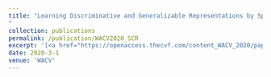 ```yaml
---
title: "Learning Discriminative and Generalizable Representations by Spatial-Channel Partition for Person Re-Identification
"
collection: publications
permalink: /publication/WACV2020_SCR
excerpt: '[<a href="https://openaccess.thecvf.com/content_WACV_2020/papers/Chen_Learning_Discriminative_and_Generalizable_Representations_by_Spatial-Channel_Partition_for_Person_WACV_2020_paper.pdf">paper</a>]'
date: 2020-3-1
venue: 'WACV'
---
```




